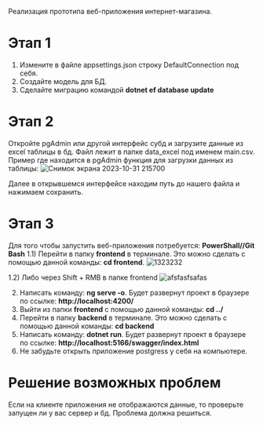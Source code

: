  Реализация прототипа веб-приложения интернет-магазина.
 # Этап 1 
 1) Измените в файле appsettings.json строку DefaultConnection под себя.
 2) Создайте модель для БД.
 3) Сделайте миграцию командой **dotnet ef database update**
 # Этап 2
 Откройте pgAdmin или другой интерфейс субд и загрузите данные из excel таблицы в бд. Файл лежит в папке data_excel под именем main.csv.
 Пример где находится в pgAdmin функция для загрузки данных из таблицы:
 ![Снимок экрана 2023-10-31 215700](https://github.com/Mark3vich/course_paper/assets/93819826/e695ebe1-d509-4cf1-98da-51bbcd8534a7)
 
 Далее в открывшемся интерфейсе находим путь до нашего файла и нажимаем сохранить. 
 # Этап 3
 Для того чтобы запустить веб-приложения потребуется:
 **PowerShall//Git Bash**
 1.1) Перейти в папку **frontend** в терминале. Это можно сделать с помощью данной команды: **cd frontend**.
 ![1323232](https://github.com/Mark3vich/course_paper/assets/127986058/4b241470-edfe-4559-bc0b-3f520c043952)
 
 1.2)  Либо через Shift + RMB в папке frontend
![afsfasfsafas](https://github.com/Mark3vich/course_paper/assets/127986058/2fe214d6-c77e-4fdd-ba24-90c222917983)

 2) Написать команду: **ng serve -o**. Будет развернут проект в браузере по ссылке: **http://localhost:4200/**
 3) Выйти из папки **frontend** с помощью данной команды: **cd ../**
 4) Перейти в папку **backend** в терминале. Это можно сделать с помощью данной команды: **cd backend**
 5) Написать команду: **dotnet run**. Будет развернут проект в браузере по ссылке: **http://localhost:5166/swagger/index.html**
 6) Не забудьте открыть приложение postgress у себя на компьютере.

# Решение возможных проблем 
Если на клиенте приложения не отображаются данные, то проверьте запущен ли у вас сервер и бд. Проблема должна решиться.
